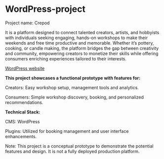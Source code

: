 # WordPress-project

Project name: Crepod

It is a platform designed to connect talented creators, artists, and hobbyists with individuals seeking engaging, hands-on workshops to make their weekends and free time productive and memorable. Whether it’s pottery, cooking, or candle making, the platform bridges the gap between creativity and community, empowering creators to monetize their skills while offering consumers enriching experiences tailored to their interests.

[WordPress website]()

**This project showcases a functional prototype with features for:**

Creators: Easy workshop setup, management tools and analytics.

Consumers: Simple workshop discovery, booking, and personalized recommendations.

**Technical Stack:**

CMS: WordPress

Plugins: Utilized for booking management and user interface enhancements.

Note: This project is a conceptual prototype to demonstrate the potential features and design. It is not a fully deployed production platform.
